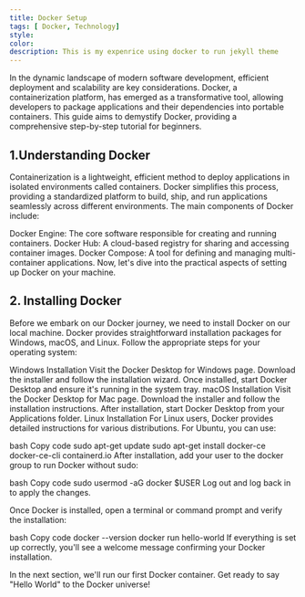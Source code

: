 ```yaml
---
title: Docker Setup 
tags: [ Docker, Technology]
style: 
color: 
description: This is my expenrice using docker to run jekyll theme
---
```

In the dynamic landscape of modern software development, efficient deployment and scalability are key considerations. Docker, a containerization platform, has emerged as a transformative tool, allowing developers to package applications and their dependencies into portable containers. This guide aims to demystify Docker, providing a comprehensive step-by-step tutorial for beginners.

## 1.Understanding Docker
Containerization is a lightweight, efficient method to deploy applications in isolated environments called containers. Docker simplifies this process, providing a standardized platform to build, ship, and run applications seamlessly across different environments. The main components of Docker include:

Docker Engine: The core software responsible for creating and running containers.
Docker Hub: A cloud-based registry for sharing and accessing container images.
Docker Compose: A tool for defining and managing multi-container applications.
Now, let's dive into the practical aspects of setting up Docker on your machine.

## 2. Installing Docker

Before we embark on our Docker journey, we need to install Docker on our local machine. Docker provides straightforward installation packages for Windows, macOS, and Linux. Follow the appropriate steps for your operating system:

Windows Installation
Visit the Docker Desktop for Windows page.
Download the installer and follow the installation wizard.
Once installed, start Docker Desktop and ensure it's running in the system tray.
macOS Installation
Visit the Docker Desktop for Mac page.
Download the installer and follow the installation instructions.
After installation, start Docker Desktop from your Applications folder.
Linux Installation
For Linux users, Docker provides detailed instructions for various distributions. For Ubuntu, you can use:

bash
Copy code
sudo apt-get update
sudo apt-get install docker-ce docker-ce-cli containerd.io
After installation, add your user to the docker group to run Docker without sudo:

bash
Copy code
sudo usermod -aG docker $USER
Log out and log back in to apply the changes.

Once Docker is installed, open a terminal or command prompt and verify the installation:

bash
Copy code
docker --version
docker run hello-world
If everything is set up correctly, you'll see a welcome message confirming your Docker installation.

In the next section, we'll run our first Docker container. Get ready to say "Hello World" to the Docker universe!